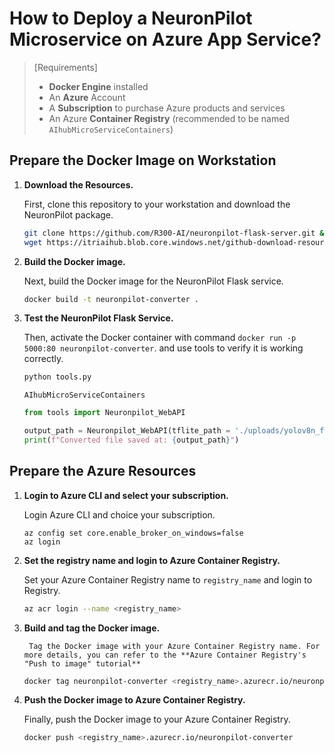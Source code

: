 # How to Deploy a NeuronPilot Microservice on Azure App Service?

> [Requirements]
> * **Docker Engine** installed
> * An **Azure** Account
> * A **Subscription** to purchase Azure products and services
> * An Azure **Container Registry** (recommended to be named `AIhubMicroServiceContainers`)

## Prepare the Docker Image on Workstation

1. **Download the Resources.**

    First, clone this repository to your workstation and download the NeuronPilot package.

    ```sh
    git clone https://github.com/R300-AI/neuronpilot-flask-server.git && cd neuronpilot-flask-server
    wget https://itriaihub.blob.core.windows.net/github-download-resources/repository/ITRI-AI-Hub/neuronpilot-6.0.5_x86_64.tar.gz
    ```

2. **Build the Docker image.**

    Next, build the Docker image for the NeuronPilot Flask service.
    ```sh
    docker build -t neuronpilot-converter .
    ```

3. **Test the NeuronPilot Flask Service.**

    Then, activate the Docker container with command `docker run -p 5000:80 neuronpilot-converter`. and use tools to verify it is working correctly.

    ```bash
    python tools.py
    ```
    `AIhubMicroServiceContainers`
    ```python
    from tools import Neuronpilot_WebAPI

    output_path = Neuronpilot_WebAPI(tflite_path = './uploads/yolov8n_float32.tflite', output_folder = './', url = 'http://localhost:5000/')
    print(f"Converted file saved at: {output_path}")
    ```
    

## Prepare the Azure Resources

1. **Login to Azure CLI and select your subscription.**

    Login Azure CLI and choice your subscription.
    ```
    az config set core.enable_broker_on_windows=false
    az login
    ```

2. **Set the registry name and login to Azure Container Registry.**

    Set your Azure Container Registry name to `registry_name` and login to Registry.

    ```bash
    az acr login --name <registry_name>
    ```

3. **Build and tag the Docker image.**

        Tag the Docker image with your Azure Container Registry name. For more details, you can refer to the **Azure Container Registry's "Push to image" tutorial**


    ```bash
    docker tag neuronpilot-converter <registry_name>.azurecr.io/neuronpilot
    ```

4. **Push the Docker image to Azure Container Registry.**

    Finally, push the Docker image to your Azure Container Registry.

    ```bash
    docker push <registry_name>.azurecr.io/neuronpilot-converter
    ```
